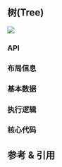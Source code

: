 ## 树(Tree)

![](https:/img.sz-p.cn/d3Layout-cluster.png)

### API
### 布局信息
### 基本数据
### 执行逻辑
### 核心代码

## 参考 & 引用
